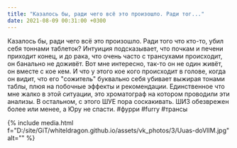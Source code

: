 ```yaml
---
title: "Казалось бы, ради чего всё это произошло. Ради тог..."
date: 2021-08-09 00:31:00 +0300
---
```


Казалось бы, ради чего всё это произошло. Ради того что кто-то, убил себя тоннами таблеток? Интуиция подсказывает, что почкам и печени приходит конец, и до рака, что очень часто с трансухами происходит, он банально не доживёт. Вот мне интересно, так-то он не один живёт, он вместе с кое кем. И что у этого кое кого происходит в голове, когда он видит, что его "сожитель" буквально себя убивает выжирая тонами таблы, плюя на побочные эффекты и рекомендации. Единственное что мне жалко в этой ситуации, это хроматограф на котором проводили эти анализы. В остальном, с этого ШУЕ пора соскакивать. ШИЗ обезврежен более или менее, а Юру не спасти.
#фурри #furry #трансы

{% include media.html f="D:/site/GiT/whiteldragon.github.io/assets/vk_photos/3/Uuas-doVlIM.jpg" alt="" %}
